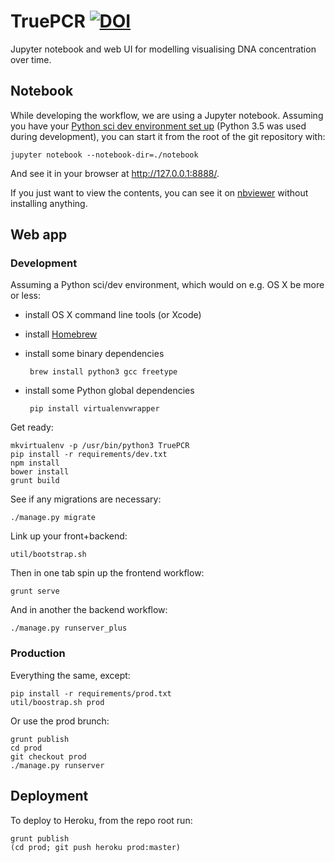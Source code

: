 TruePCR [![DOI](https://zenodo.org/badge/doi/10.5281/zenodo.45660.svg)](http://dx.doi.org/10.5281/zenodo.45660)
====
Jupyter notebook and web UI for modelling visualising DNA concentration over time.

Notebook
--------
While developing the workflow, we are using a Jupyter notebook.
Assuming you have your
[Python sci dev environment set up](http://www.scipy.org/install.html)
(Python 3.5 was used during development),
you can start it from the root of the git repository with:

    jupyter notebook --notebook-dir=./notebook

And see it in your browser at <http://127.0.0.1:8888/>.

If you just want to view the contents, you can see it on
[nbviewer][notebook-nbviewer] without installing anything.

[notebook-nbviewer]: https://nbviewer.jupyter.org/github/TruePCR/TruePCR/blob/master/notebook/TruePCR.ipynb "TruePCR workflow notebook"

Web app
-------

### Development

Assuming a Python sci/dev environment, which would on e.g. OS X be more or less:

 - install OS X command line tools (or Xcode)
 - install [Homebrew](http://brew.sh/)
 - install some binary dependencies

        brew install python3 gcc freetype

 - install some Python global dependencies

        pip install virtualenvwrapper

Get ready:

    mkvirtualenv -p /usr/bin/python3 TruePCR
    pip install -r requirements/dev.txt
    npm install
    bower install
    grunt build

See if any migrations are necessary:

    ./manage.py migrate

Link up your front+backend:

    util/bootstrap.sh

Then in one tab spin up the frontend workflow:

    grunt serve

And in another the backend workflow:

    ./manage.py runserver_plus


### Production

Everything the same, except:

    pip install -r requirements/prod.txt
    util/boostrap.sh prod

Or use the prod brunch:

    grunt publish
    cd prod
    git checkout prod
    ./manage.py runserver

## Deployment

To deploy to Heroku, from the repo root run:

    grunt publish
    (cd prod; git push heroku prod:master)
